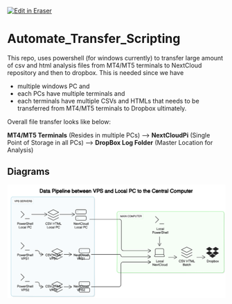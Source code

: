 <p><a target="_blank" href="https://app.eraser.io/workspace/3Br1vdbviQHpBZ2YAVMh" id="edit-in-eraser-github-link"><img alt="Edit in Eraser" src="https://firebasestorage.googleapis.com/v0/b/second-petal-295822.appspot.com/o/images%2Fgithub%2FOpen%20in%20Eraser.svg?alt=media&amp;token=968381c8-a7e7-472a-8ed6-4a6626da5501"></a></p>

# Automate_Transfer_Scripting
This repo, uses powershell (for windows currently) to transfer large amount of csv and html analysis files from MT4/MT5 terminals to NextCloud repository and then to dropbox. This is needed since we have 

- multiple windows PC and
- each PCs have multiple terminals and
- each terminals have multiple CSVs and HTMLs
that needs to be transferred from MT4/MT5 terminals to Dropbox ultimately.

Overall file transfer looks like below:

**MT4/MT5 Terminals** (Resides in multiple PCs) --> **NextCloudPi** (Single Point of Storage in all PCs) --> **DropBox Log Folder** (Master Location for Analysis)


<!-- eraser-additional-content -->
## Diagrams
<!-- eraser-additional-files -->
<a href="/README-Data Pipeline between VPS and Local PC to the Central Computer-1.eraserdiagram" data-element-id="qJfBmSPUTA-ZoYBcl_0-i"><img src="/.eraser/3Br1vdbviQHpBZ2YAVMh___RjBDyi3vteXAY5KNDoWEt0Ma2Iv2___---diagram----6244c15b1c84b5c2b33eda2c68e8adea-Data-Pipeline-between-VPS-and-Local-PC-to-the-Central-Computer.png" alt="" data-element-id="qJfBmSPUTA-ZoYBcl_0-i" /></a>
<!-- end-eraser-additional-files -->
<!-- end-eraser-additional-content -->
<!--- Eraser file: https://app.eraser.io/workspace/3Br1vdbviQHpBZ2YAVMh --->